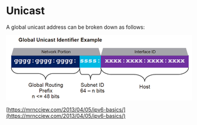 # Unicast

A global unicast address can be broken down as follows:

![](../.gitbook/assets/unicast.png)

[https://mrncciew.com/2013/04/05/ipv6-basics/](https://mrncciew.com/2013/04/05/ipv6-basics/)

